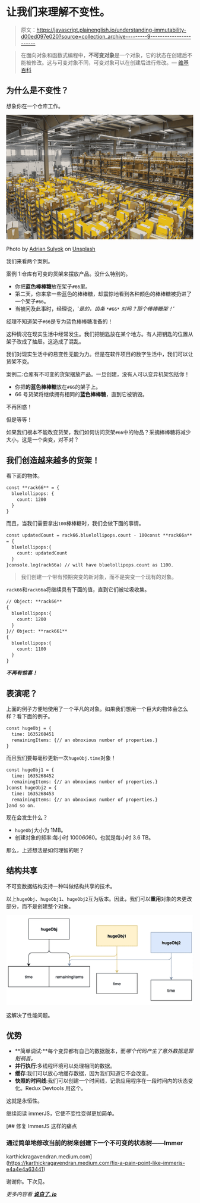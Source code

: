 # 让我们来理解不变性。

> 原文：<https://javascript.plainenglish.io/understanding-immutability-d00ed097e020?source=collection_archive---------9----------------------->

> 在面向对象和函数式编程中，**不可变对象**是一个对象，它的状态在创建后不能被修改。这与可变对象不同，可变对象可以在创建后进行修改。— [维基百科](https://en.wikipedia.org/wiki/Immutable_object)

## 为什么是不变性？

想象你在一个仓库工作。

![](img/05860c0b6f4921826eba6b67958bb6b4.png)

Photo by [Adrian Sulyok](https://unsplash.com/@sulyok_imaging?utm_source=medium&utm_medium=referral) on [Unsplash](https://unsplash.com?utm_source=medium&utm_medium=referral)

我们来看两个案例。

案例 1:仓库有可变的货架来摆放产品。没什么特别的。

*   你把**蓝色棒棒糖**放在架子`#66`里。
*   第二天，你来拿一些蓝色的棒棒糖，却震惊地看到各种颜色的棒棒糖被扔进了一个架子`#66`。
*   当被问及此事时，经理说，'*是的，齿条* `*#66*` *对吗？那个棒棒糖架！*’

经理不知道架子`#66`是专为蓝色棒棒糖准备的！

这种情况在现实生活中经常发生。我们把钥匙放在某个地方。有人把钥匙的位置从架子改成了抽屉。这造成了混乱。

我们对现实生活中的易变性无能为力。但是在软件项目的数字生活中，我们可以让货架不变。

案例二:仓库有不可变的货架摆放产品。一旦创建，没有人可以变异机架包括你！

*   你把**的蓝色棒棒糖**放在`#66`的架子上。
*   66 号货架将继续拥有相同的**蓝色棒棒糖**，直到它被销毁。

不再困惑！

但是等等！

如果我们根本不能改变货架，我们如何访问货架`#66`中的物品？采摘棒棒糖将减少大小，这是一个突变，对不对？

## 我们创造越来越多的货架！

看下面的物体。

```
const **rack66** = {
  bluelollipops: {
    count: 1200
  }
}
```

而且，当我们需要拿出`100`棒棒糖时，我们会做下面的事情。

```
const updatedCount = rack66.bluelollipops.count - 100const **rack66a** = {
  bluelollipops:{
    count: updatedCount
  }
}console.log(rack66a) // will have bluelollipops.count as 1100.
```

> 我们创建一个带有预期突变的新对象，而不是突变一个现有的对象。

`rack66`和`rack66a`将继续具有下面的值，直到它们被垃圾收集。

```
// Object: **rack66**
{
  bluelollipops:{
    count: 1200
  }
}// Object: **rack661**
{
  bluelollipops:{
    count: 1100
  }
}
```

***不再有惊喜！***

## 表演呢？

上面的例子方便地使用了一个平凡的对象。如果我们想用一个巨大的物体会怎么样？看下面的例子。

```
const hugeObj = {
  time: 1635268451
  remainingItems: {// an obnoxious number of properties.}
}
```

而且我们要每毫秒更新一次`hugeObj.time`对象！

```
const hugeObj1 = {
  time: 1635268452
  remainingItems: {// an obnoxious number of properties.}
}const hugeObj2 = {
  time: 1635268453
  remainingItems: {// an obnoxious number of properties.}
}and so on.
```

现在会发生什么？

*   `hugeObj`大小为 1MB。
*   创建对象的频率:每小时 1000*60*60。也就是每小时 3.6 TB。

那么，上述想法是如何理智的呢？

## 结构共享

不可变数据结构支持一种叫做结构共享的技术。

以上`hugeObj`、`hugeObj1`、`hugeObj2`互为版本。因此，我们可以**重用**对象的未更改部分，而不是创建整个对象。

![](img/3a4064138ffcd0721870277de0b78a24.png)

这解决了性能问题。

## 优势

*   **简单调试:**每个变异都有自己的数据版本，而*哪个代码产生了意外数据是罪魁祸首。*
*   **并行执行**:多线程环境可以处理相同的数据。
*   **缓存**:我们可以放心地缓存数据，因为我们知道它不会改变。
*   **快照的时间线**:我们可以创建一个时间线，记录应用程序在一段时间内的状态变化。Redux Devtools 用这个。

这就是永恒性。

继续阅读 immerJS，它使不变性变得更加简单。

[](https://karthickragavendran.medium.com/fix-a-pain-point-like-immerjs-e4a4e4a63441) [## 修复 ImmerJS 这样的痛点

### 通过简单地修改当前的树来创建下一个不可变的状态树——Immer

karthickragavendran.medium.com](https://karthickragavendran.medium.com/fix-a-pain-point-like-immerjs-e4a4e4a63441) 

谢谢你。下次见。

*更多内容看* [***说白了. io***](http://plainenglish.io/)